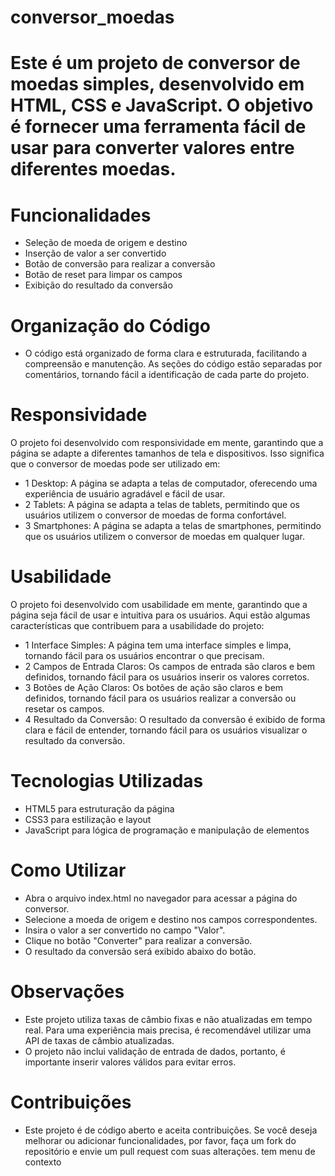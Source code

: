 # conversor_moedas
 
# Este é um projeto de conversor de moedas simples, desenvolvido em HTML, CSS e JavaScript. O objetivo é fornecer uma ferramenta fácil de usar para converter valores entre diferentes moedas.
 
# Funcionalidades
 
 * Seleção de moeda de origem e destino
 * Inserção de valor a ser convertido
 * Botão de conversão para realizar a conversão
 * Botão de reset para limpar os campos
 * Exibição do resultado da conversão
 
 # Organização do Código
 
*  O código está organizado de forma clara e estruturada, facilitando a compreensão e manutenção. As seções do código estão separadas por comentários, tornando fácil a identificação de cada parte do projeto.
 
# Responsividade
 
 O projeto foi desenvolvido com responsividade em mente, garantindo que a página se adapte a diferentes tamanhos de tela e dispositivos. Isso significa que o conversor de moedas pode ser utilizado em:
 
 * 1 Desktop: A página se adapta a telas de computador, oferecendo uma experiência de usuário agradável e fácil de usar.
 * 2 Tablets: A página se adapta a telas de tablets, permitindo que os usuários utilizem o conversor de moedas de forma confortável.
 * 3 Smartphones: A página se adapta a telas de smartphones, permitindo que os usuários utilizem o conversor de moedas em qualquer lugar.
 
 # Usabilidade
 
O projeto foi desenvolvido com usabilidade em mente, garantindo que a página seja fácil de usar e intuitiva para os usuários.
 Aqui estão algumas características que contribuem para a usabilidade do projeto:
 
 * 1 Interface Simples: A página tem uma interface simples e limpa, tornando fácil para os usuários encontrar o que precisam.
 * 2 Campos de Entrada Claros: Os campos de entrada são claros e bem definidos, tornando fácil para os usuários inserir os valores corretos.
 * 3 Botões de Ação Claros: Os botões de ação são claros e bem definidos, tornando fácil para os usuários realizar a conversão ou resetar os campos.
 * 4 Resultado da Conversão: O resultado da conversão é exibido de forma clara e fácil de entender, tornando fácil para os usuários visualizar o resultado da conversão.
 
# Tecnologias Utilizadas
 
 * HTML5 para estruturação da página
 * CSS3 para estilização e layout
 * JavaScript para lógica de programação e manipulação de elementos
 
# Como Utilizar
 
* Abra o arquivo index.html no navegador para acessar a página do conversor.
* Selecione a moeda de origem e destino nos campos correspondentes.
* Insira o valor a ser convertido no campo "Valor".
* Clique no botão "Converter" para realizar a conversão.
* O resultado da conversão será exibido abaixo do botão.
 
# Observações
 
* Este projeto utiliza taxas de câmbio fixas e não atualizadas em tempo real. Para uma experiência mais precisa, é recomendável utilizar uma API de taxas de câmbio atualizadas.
* O projeto não inclui validação de entrada de dados, portanto, é importante inserir valores válidos para evitar erros.
 
# Contribuições
 
* Este projeto é de código aberto e aceita contribuições. Se você deseja melhorar ou adicionar funcionalidades, por favor, faça um fork do repositório e envie um pull request com suas alterações.
tem menu de contexto